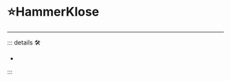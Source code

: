 # ⭐HammerKlose

---

<!-- =================================================== -->
<!-- =================================================== -->
<!-- =================================================== -->
<!-- =================================================== -->
<!-- =================================================== -->
::: details 🛠

-

:::
